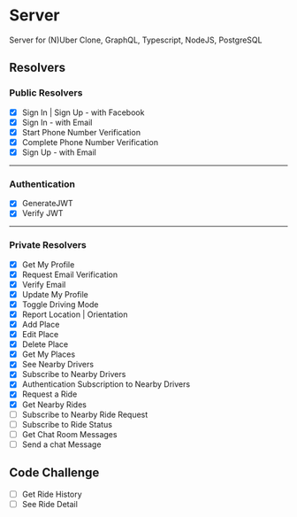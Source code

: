 # Server

Server for (N)Uber Clone, GraphQL, Typescript, NodeJS, PostgreSQL

## Resolvers

### Public Resolvers

- [x] Sign In | Sign Up - with Facebook
- [x] Sign In - with Email 
- [x] Start Phone Number Verification
- [x] Complete Phone Number Verification
- [x] Sign Up - with Email

---

### Authentication

- [x] GenerateJWT
- [x] Verify JWT

---

### Private Resolvers

- [x] Get My Profile
- [x] Request Email Verification
- [x] Verify Email
- [x] Update My Profile
- [x] Toggle Driving Mode
- [x] Report Location | Orientation
- [x] Add Place
- [x] Edit Place
- [x] Delete Place
- [x] Get My Places
- [x] See Nearby Drivers
- [x] Subscribe to Nearby Drivers
- [x] Authentication Subscription to Nearby Drivers
- [x] Request a Ride
- [x] Get Nearby Rides
- [ ] Subscribe to Nearby Ride Request
- [ ] Subscribe to Ride Status
- [ ] Get Chat Room Messages
- [ ] Send a chat Message

## Code Challenge

- [ ] Get Ride History
- [ ] See Ride Detail